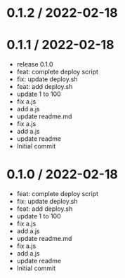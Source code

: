 
0.1.2 / 2022-02-18
==================



0.1.1 / 2022-02-18
==================

  * release 0.1.0
  * feat: complete deploy script
  * fix: update deploy.sh
  * feat: add deploy.sh
  * update 1 to 100
  * fix a.js
  * add a.js
  * update readme.md
  * fix a.js
  * add a.js
  * update readme
  * Initial commit

0.1.0 / 2022-02-18
==================

  * feat: complete deploy script
  * fix: update deploy.sh
  * feat: add deploy.sh
  * update 1 to 100
  * fix a.js
  * add a.js
  * update readme.md
  * fix a.js
  * add a.js
  * update readme
  * Initial commit
